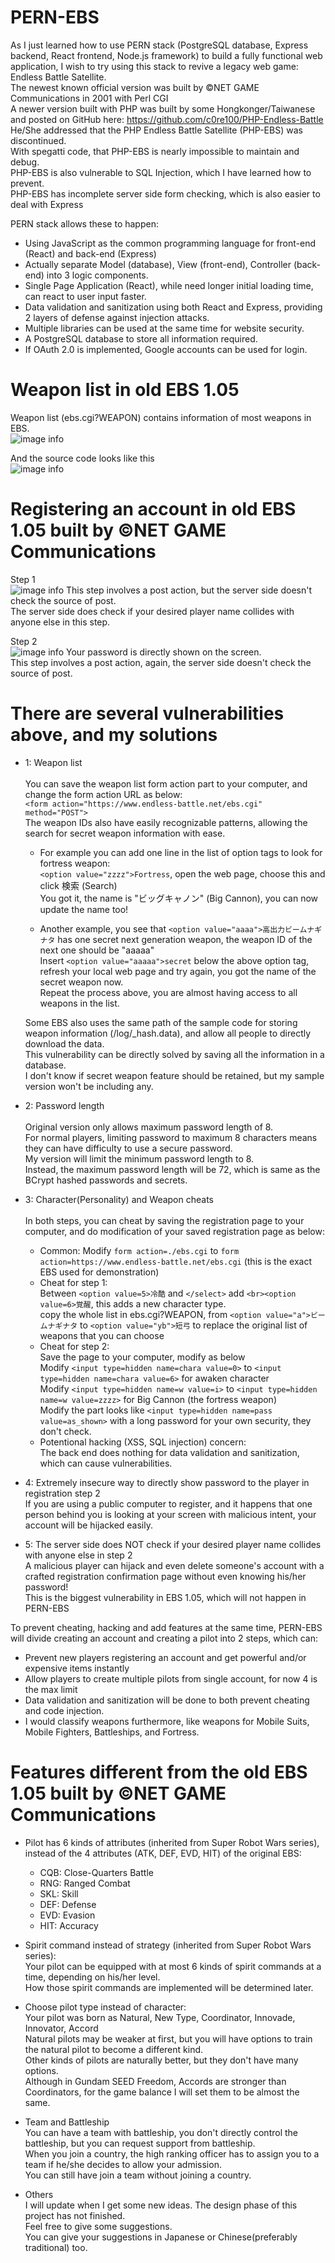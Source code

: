 # PERN-EBS
As I just learned how to use PERN stack (PostgreSQL database, Express backend, React frontend, Node.js framework) to build a fully functional web application, I wish to try using this stack to revive a legacy web game: Endless Battle Satellite.<br>
The newest known official version was built by ©NET GAME Communications in 2001 with Perl CGI<br>
A newer version built with PHP was built by some Hongkonger/Taiwanese and posted on GitHub here: https://github.com/c0re100/PHP-Endless-Battle<br>
He/She addressed that the PHP Endless Battle Satellite (PHP-EBS) was discontinued.<br>
With spegatti code, that PHP-EBS is nearly impossible to maintain and debug.<br>
PHP-EBS is also vulnerable to SQL Injection, which I have learned how to prevent.<br>
PHP-EBS has incomplete server side form checking, which is also easier to deal with Express

PERN stack allows these to happen:
- Using JavaScript as the common programming language for front-end (React) and back-end (Express)
- Actually separate Model (database), View (front-end), Controller (back-end) into 3 logic components.
- Single Page Application (React), while need longer initial loading time, can react to user input faster.
- Data validation and sanitization using both React and Express, providing 2 layers of defense against injection attacks.
- Multiple libraries can be used at the same time for website security.
- A PostgreSQL database to store all information required.
- If OAuth 2.0 is implemented, Google accounts can be used for login.

# Weapon list in old EBS 1.05
Weapon list (ebs.cgi?WEAPON) contains information of most weapons in EBS.<br>
![image info](./ebs105_weaponlist.png)

And the source code looks like this<br>
![image info](./ebs105_weaponlist_src.png)

# Registering an account in old EBS 1.05 built by ©NET GAME Communications
Step 1<br>
![image info](./ebs105_reg1.png)
This step involves a post action, but the server side doesn't check the source of post.<br>
The server side does check if your desired player name collides with anyone else in this step.

Step 2<br>
![image info](./ebs105_reg2.png)
Your password is directly shown on the screen.<br>
This step involves a post action, again, the server side doesn't check the source of post.

# There are several vulnerabilities above, and my solutions
- 1: Weapon list<br><br>
  You can save the weapon list form action part to your computer, and change the form action URL as below:<br>
 `<form action="https://www.endless-battle.net/ebs.cgi" method="POST">`<br>
 The weapon IDs also have easily recognizable patterns, allowing the search for secret weapon information with ease.
  - For example you can add one line in the list of option tags to look for fortress weapon:<br>
    `<option value="zzzz">Fortress`, open the web page, choose this and click 検索 (Search)<br>
    You got it, the name is "ビッグキャノン" (Big Cannon), you can now update the name too!

  - Another example, you see that `<option value="aaaa">高出力ビームナギナタ` has one secret next generation weapon, the weapon ID of the next one should be "aaaaa"<br>
    Insert `<option value="aaaaa">secret` below the above option tag, refresh your local web page and try again, you got the name of the secret weapon now.<br>
    Repeat the process above, you are almost having access to all weapons in the list.
  
  Some EBS also uses the same path of the sample code for storing weapon information (/log/_hash.data), and allow all people to directly download the data.<br>
  This vulnerability can be directly solved by saving all the information in a database.<br>
  I don't know if secret weapon feature should be retained, but my sample version won't be including any.


- 2: Password length<br><br>
  Original version only allows maximum password length of 8.<br>
  For normal players, limiting password to maximum 8 characters means they can have difficulty to use a secure password.<br>
  My version will limit the minimum password length to 8.<br>
  Instead, the maximum password length will be 72, which is same as the BCrypt hashed passwords and secrets.

- 3: Character(Personality) and Weapon cheats<br><br>
  In both steps, you can cheat by saving the registration page to your computer, and do modification of your saved registration page as below:<br>
    - Common: Modify `form action=./ebs.cgi` to `form action=https://www.endless-battle.net/ebs.cgi` (this is the exact EBS used for demonstration)
    - Cheat for step 1:<br>
      Between `<option value=5>冷酷` and `</select>` add `<br><option value=6>覚醒`, this adds a new character type.<br>
      copy the whole list in ebs.cgi?WEAPON, from `<option value="a">ビームナギナタ` to `<option value="yb">短弓` to replace the original list of weapons that you can choose
    - Cheat for step 2:<br>
      Save the page to your computer, modify as below<br>
      Modify `<input type=hidden name=chara value=0>` to `<input type=hidden name=chara value=6>` for awaken character<br>
      Modify `<input type=hidden name=w value=i>` to `<input type=hidden name=w value=zzzz>` for Big Cannon (the fortress weapon)<br>
      Modify the part looks like `<input type=hidden name=pass value=as_shown>` with a long password for your own security, they don't check.
    - Potentional hacking (XSS, SQL injection) concern:<br>
      The back end does nothing for data validation and sanitization, which can cause vulnerabilities.

- 4: Extremely insecure way to directly show password to the player in registration step 2<br>
  If you are using a public computer to register, and it happens that one person behind you is looking at your screen with malicious intent, your account will be hijacked easily.

- 5: The server side does NOT check if your desired player name collides with anyone else in step 2<br>
  A malicious player can hijack and even delete someone's account with a crafted registration confirmation page without even knowing his/her password!<br>
  This is the biggest vulnerability in EBS 1.05, which will not happen in PERN-EBS

To prevent cheating, hacking and add features at the same time, PERN-EBS will divide creating an account and creating a pilot into 2 steps, which can:
- Prevent new players registering an account and get powerful and/or expensive items instantly
- Allow players to create multiple pilots from single account, for now 4 is the max limit
- Data validation and sanitization will be done to both prevent cheating and code injection.
- I would classify weapons furthermore, like weapons for Mobile Suits, Mobile Fighters, Battleships, and Fortress.

# Features different from the old EBS 1.05 built by ©NET GAME Communications
- Pilot has 6 kinds of attributes (inherited from Super Robot Wars series), instead of the 4 attributes (ATK, DEF, EVD, HIT) of the original EBS:
  - CQB: Close-Quarters Battle
  - RNG: Ranged Combat
  - SKL: Skill
  - DEF: Defense
  - EVD: Evasion
  - HIT: Accuracy

- Spirit command instead of strategy (inherited from Super Robot Wars series):<br>
  Your pilot can be equipped with at most 6 kinds of spirit commands at a time, depending on his/her level.<br>
  How those spirit commands are implemented will be determined later.

- Choose pilot type instead of character:<br>
  Your pilot was born as Natural, New Type, Coordinator, Innovade, Innovator, Accord<br>
  Natural pilots may be weaker at first, but you will have options to train the natural pilot to become a different kind.<br>
  Other kinds of pilots are naturally better, but they don't have many options.<br>
  Although in Gundam SEED Freedom, Accords are stronger than Coordinators, for the game balance I will set them to be almost the same.

- Team and Battleship<br>
  You can have a team with battleship, you don't directly control the battleship, but you can request support from battleship.<br>
  When you join a country, the high ranking officer has to assign you to a team if he/she decides to allow your admission.<br>
  You can still have join a team without joining a country.

- Others<br>
  I will update when I get some new ideas. The design phase of this project has not finished.<br>
  Feel free to give some suggestions.<br>
  You can give your suggestions in Japanese or Chinese(preferably traditional) too.

